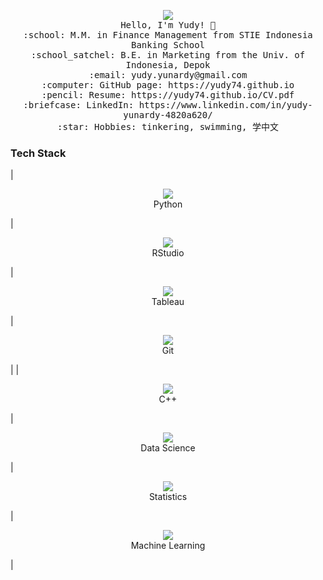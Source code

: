 <p align="center">
  <img src="https://img.deusm.com/informationweek/July20/datascience-algorithm-nobeastsofierce-adobe-cp.jpg">
  <br>
  <samp>
    Hello, I'm Yudy! 👋<br>
    :school: M.M. in Finance Management from STIE Indonesia Banking School<br>
    :school_satchel: B.E. in Marketing from the Univ. of Indonesia, Depok<br>
    :email:	yudy.yunardy@gmail.com <br>
    :computer: GitHub page: https://yudy74.github.io <br>
    :pencil: Resume: https://yudy74.github.io/CV.pdf <br>
    :briefcase: LinkedIn: https://www.linkedin.com/in/yudy-yunardy-4820a620/ <br>
    :star: Hobbies: tinkering, swimming, 学中文 <br>
  </samp>
</p>

### Tech Stack
|<p align="center"><img src="https://img.icons8.com/color/48/000000/python.png"/><br>Python</p>	|<p align="center"><img src="https://img.icons8.com/ultraviolet/40/000000/r--v2.png"/><br>RStudio</p>	|<p align="center"><img src="https://img.icons8.com/color/48/000000/tableau-software.png"/><br>Tableau</p> |<p align="center"><img src="https://img.icons8.com/color/48/000000/git.png"/><br>Git</p> |
|<p align="center"><img src="https://img.icons8.com/color/48/000000/c-plus-plus-logo.png"/><br>C++</p> 	|<p align="center"><img src="https://img.icons8.com/ios-filled/50/000000/big-data.png"/><br>Data Science</p>	|<p align="center"><img src="https://img.icons8.com/ultraviolet/40/000000/normal-distribution-histogram.png"/><br>Statistics</p> 	|<p align="center"><img src="https://img.icons8.com/dusk/64/000000/artificial-intelligence.png"/><br>Machine Learning</p>	|
